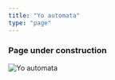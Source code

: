 ```yaml
---
title: "Yo automata"
type: "page"
---
```


### Page under construction

![Yo automata](/images/projects/yoautomata/14427-0106.png)
